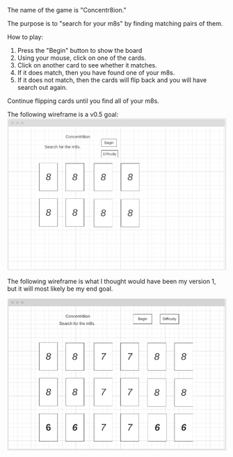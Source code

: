 The name of the game is "Concentr8ion."

The purpose is to "search for your m8s" by finding matching pairs of them.

How to play:
1) Press the "Begin" button to show the board
2) Using your mouse, click on one of the cards.
3) Click on another card to see whether it matches.
4) If it does match, then you have found one of your m8s.
5) If it does not match, then the cards will flip back and you will have search out again.

Continue flipping cards until you find all of your m8s.

The following wireframe is a v0.5 goal:
<img src="https://github.com/trefynwynd/concentr8ion/blob/master/images/Concentr8ion_v0.2.png">


The following wireframe is what I thought would have been my version 1, but it will most likely be my end goal.

<img src="https://github.com/trefynwynd/concentr8ion/blob/master/images/Concentr8ion%20v1.jpeg">
